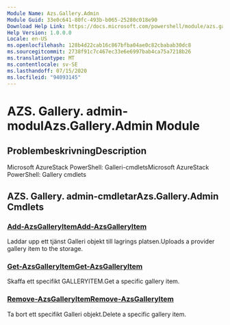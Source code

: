```yaml
---
Module Name: Azs.Gallery.Admin
Module Guid: 33e0c641-80fc-493b-b065-25280c018e90
Download Help Link: https://docs.microsoft.com/powershell/module/azs.gallery.admin
Help Version: 1.0.0.0
Locale: en-US
ms.openlocfilehash: 128b4d22cab16c867bfba04ae0c82cbabab30dc8
ms.sourcegitcommit: 2738f91c7c467ec33e6e6997bab4ca75a7218b26
ms.translationtype: MT
ms.contentlocale: sv-SE
ms.lasthandoff: 07/15/2020
ms.locfileid: "94093145"
---
```

# <span data-ttu-id="6f97a-101">AZS. Gallery. admin-modul</span><span class="sxs-lookup"><span data-stu-id="6f97a-101">Azs.Gallery.Admin Module</span></span>
## <span data-ttu-id="6f97a-102">Problembeskrivning</span><span class="sxs-lookup"><span data-stu-id="6f97a-102">Description</span></span>
<span data-ttu-id="6f97a-103">Microsoft AzureStack PowerShell: Galleri-cmdlets</span><span class="sxs-lookup"><span data-stu-id="6f97a-103">Microsoft AzureStack PowerShell: Gallery cmdlets</span></span>

## <span data-ttu-id="6f97a-104">AZS. Gallery. admin-cmdletar</span><span class="sxs-lookup"><span data-stu-id="6f97a-104">Azs.Gallery.Admin Cmdlets</span></span>
### [<span data-ttu-id="6f97a-105">Add-AzsGalleryItem</span><span class="sxs-lookup"><span data-stu-id="6f97a-105">Add-AzsGalleryItem</span></span>](Add-AzsGalleryItem.md)
<span data-ttu-id="6f97a-106">Laddar upp ett tjänst Galleri objekt till lagrings platsen.</span><span class="sxs-lookup"><span data-stu-id="6f97a-106">Uploads a provider gallery item to the storage.</span></span>

### [<span data-ttu-id="6f97a-107">Get-AzsGalleryItem</span><span class="sxs-lookup"><span data-stu-id="6f97a-107">Get-AzsGalleryItem</span></span>](Get-AzsGalleryItem.md)
<span data-ttu-id="6f97a-108">Skaffa ett specifikt GALLERYITEM.</span><span class="sxs-lookup"><span data-stu-id="6f97a-108">Get a specific gallery item.</span></span>

### [<span data-ttu-id="6f97a-109">Remove-AzsGalleryItem</span><span class="sxs-lookup"><span data-stu-id="6f97a-109">Remove-AzsGalleryItem</span></span>](Remove-AzsGalleryItem.md)
<span data-ttu-id="6f97a-110">Ta bort ett specifikt Galleri objekt.</span><span class="sxs-lookup"><span data-stu-id="6f97a-110">Delete a specific gallery item.</span></span>

